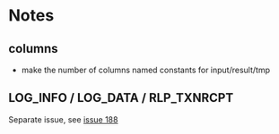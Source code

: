 # Notes

## columns

- make the number of columns named constants for input/result/tmp


## LOG_INFO / LOG_DATA / RLP_TXNRCPT

Separate issue, see [issue 188](https://github.com/Consensys/linea-specification/issues/188)


